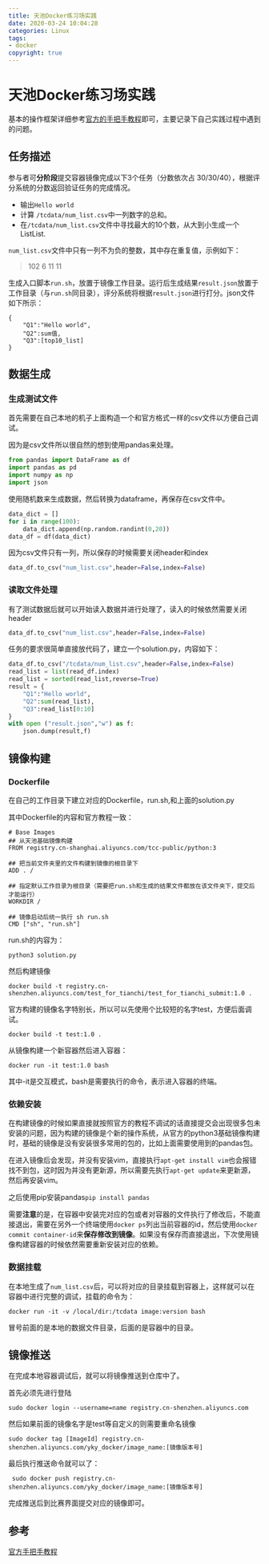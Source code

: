 ```yaml
---
title: 天池Docker练习场实践
date: 2020-03-24 10:04:28
categories: Linux
tags:
- docker
copyright: true
---
```


# 天池Docker练习场实践

基本的操作框架详细参考[官方的手把手教程](<https://tianchi.aliyun.com/competition/entrance/231759/tab/174> )即可，主要记录下自己实践过程中遇到的问题。

## 任务描述

参与者可**分阶段**提交容器镜像完成以下3个任务（分数依次占 30/30/40），根据评分系统的分数返回验证任务的完成情况。

- 输出`Hello world`
- 计算 `/tcdata/num_list.csv`中一列数字的总和。
- 在`/tcdata/num_list.csv`文件中寻找最大的10个数，从大到小生成一个ListList.

`num_list.csv`文件中只有一列不为负的整数，其中存在重复值，示例如下：

> 102
> 6
> 11
> 11

生成入口脚本`run.sh`，放置于镜像工作目录。运行后生成结果`result.json`放置于工作目录（与`run.sh`同目录），评分系统将根据`result.json`进行打分。json文件如下所示：

```
{  
    "Q1":"Hello world", 
    "Q2":sum值, 
    "Q3":[top10_list] 
}
```

## 数据生成

### 生成测试文件

首先需要在自己本地的机子上面构造一个和官方格式一样的csv文件以方便自己调试。

因为是csv文件所以很自然的想到使用pandas来处理。

```python
from pandas import DataFrame as df
import pandas as pd 
import numpy as np 
import json
```

使用随机数来生成数据，然后转换为dataframe，再保存在csv文件中。

```python
data_dict = []
for i in range(100):
    data_dict.append(np.random.randint(0,20))
data_df = df(data_dict)    
```

因为csv文件只有一列，所以保存的时候需要关闭header和index

```python
data_df.to_csv("num_list.csv",header=False,index=False)
```

### 读取文件处理

有了测试数据后就可以开始读入数据并进行处理了，读入的时候依然需要关闭header

```python
data_df.to_csv("num_list.csv",header=False,index=False)
```

任务的要求很简单直接放代码了，建立一个solution.py，内容如下：

```python
data_df.to_csv("/tcdata/num_list.csv",header=False,index=False)
read_list = list(read_df.index)
read_list = sorted(read_list,reverse=True)
result = {
    "Q1":"Hello world", 
    "Q2":sum(read_list),
    "Q3":read_list[0:10]  
}
with open ("result.json","w") as f:
    json.dump(result,f)
```

## 镜像构建

### Dockerfile

在自己的工作目录下建立对应的Dockerfile，run.sh,和上面的solution.py

其中Dockerfile的内容和官方教程一致：

```shell
# Base Images
## 从天池基础镜像构建
FROM registry.cn-shanghai.aliyuncs.com/tcc-public/python:3

## 把当前文件夹里的文件构建到镜像的根目录下
ADD . /

## 指定默认工作目录为根目录（需要把run.sh和生成的结果文件都放在该文件夹下，提交后才能运行）
WORKDIR /

## 镜像启动后统一执行 sh run.sh
CMD ["sh", "run.sh"]
```

run.sh的内容为：

```shell
python3 solution.py
```

然后构建镜像

```shell
docker build -t registry.cn-shenzhen.aliyuncs.com/test_for_tianchi/test_for_tianchi_submit:1.0 .
```

官方构建的镜像名字特别长，所以可以先使用个比较短的名字test，方便后面调试。

```
docker build -t test:1.0 .
```

从镜像构建一个新容器然后进入容器：

```
docker run -it test:1.0 bash
```

其中-it是交互模式，bash是需要执行的命令，表示进入容器的终端。

### 依赖安装

在构建镜像的时候如果直接就按照官方的教程不调试的话直接提交会出现很多包未安装的问题，因为构建的镜像是个新的操作系统，从官方的python3基础镜像构建时，基础的镜像是没有安装很多常用的包的，比如上面需要使用到的pandas包。

在进入镜像后会发现，并没有安装vim，直接执行`apt-get install vim`也会报错找不到包，这时因为并没有更新源，所以需要先执行`apt-get update`来更新源，然后再安装vim。

之后使用pip安装pandas`pip install pandas `

需要**注意**的是，在容器中安装完对应的包或者对容器的文件执行了修改后，不能直接退出，需要在另外一个终端使用`docker ps`列出当前容器的id，然后使用`docker commit container-id`来**保存修改到镜像**。如果没有保存而直接退出，下次使用镜像构建容器的时候依然需要重新安装对应的依赖。

### 数据挂载

在本地生成了`num_list.csv`后，可以将对应的目录挂载到容器上，这样就可以在容器中进行完整的调试，挂载的命令为：

```
docker run -it -v /local/dir:/tcdata image:version bash
```

冒号前面的是本地的数据文件目录，后面的是容器中的目录。

## 镜像推送

在完成本地容器调试后，就可以将镜像推送到仓库中了。

首先必须先进行登陆

```
sudo docker login --username=name registry.cn-shenzhen.aliyuncs.com
```

然后如果前面的镜像名字是test等自定义的则需要重命名镜像

```
sudo docker tag [ImageId] registry.cn-shenzhen.aliyuncs.com/yky_docker/image_name:[镜像版本号]
```

最后执行推送命令就可以了：

```
 sudo docker push registry.cn-shenzhen.aliyuncs.com/yky_docker/image_name:[镜像版本号]
```

完成推送后到比赛界面提交对应的镜像即可。

## 参考

[官方手把手教程](<https://tianchi.aliyun.com/competition/entrance/231759/tab/174> )